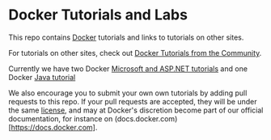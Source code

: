 # Docker Tutorials and Labs

This repo contains [Docker](https://docker.com) tutorials and links to tutorials on other sites.

For tutorials on other sites, check out [Docker Tutorials from the Community](community-tutorials.md).

Currently we have two Docker [Microsoft and ASP.NET tutorials](windows/windows.md) and one Docker [Java tutorial](java/readme.adoc)

We also encourage you to submit your own own tutorials by adding pull requests to this repo. If your pull requests are accepted, they will be under the same [license](LICENSE), and may at Docker's discretion become part of our official documentation, for instance on (docs.docker.com)[https://docs.docker.com].
